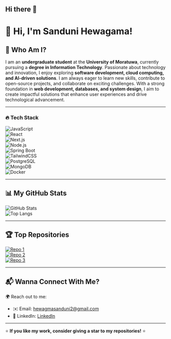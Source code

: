 ## Hi there 👋

# 👋 Hi, I'm Sanduni Hewagama! 

## 🚀 Who Am I?  
I am an **undergraduate student** at the **University of Moratuwa**, currently pursuing a **degree in Information Technology**. Passionate about technology and innovation, I enjoy exploring **software development, cloud computing, and AI-driven solutions**. I am always eager to learn new skills, contribute to open-source projects, and collaborate on exciting challenges. With a strong foundation in **web development, databases, and system design**, I aim to create impactful solutions that enhance user experiences and drive technological advancement.

---

### 🔥 Tech Stack  
![JavaScript](https://img.shields.io/badge/JavaScript-F7DF1E?style=flat-square&logo=javascript&logoColor=black)  
![React](https://img.shields.io/badge/React-61DAFB?style=flat-square&logo=react&logoColor=white)  
![Next.js](https://img.shields.io/badge/Next.js-000000?style=flat-square&logo=next.js&logoColor=white)  
![Node.js](https://img.shields.io/badge/Node.js-339933?style=flat-square&logo=node.js&logoColor=white)  
![Spring Boot](https://img.shields.io/badge/Spring%20Boot-6DB33F?style=flat-square&logo=spring-boot&logoColor=white)  
![TailwindCSS](https://img.shields.io/badge/TailwindCSS-06B6D4?style=flat-square&logo=tailwindcss&logoColor=white)  
![PostgreSQL](https://img.shields.io/badge/PostgreSQL-316192?style=flat-square&logo=postgresql&logoColor=white)  
![MongoDB](https://img.shields.io/badge/MongoDB-47A248?style=flat-square&logo=mongodb&logoColor=white)  
![Docker](https://img.shields.io/badge/Docker-2496ED?style=flat-square&logo=docker&logoColor=white)  


---

## 📊 My GitHub Stats  
![GitHub Stats](https://github-readme-stats.vercel.app/api?username=SanduniHewagama&show_icons=true&theme=radical)  
![Top Langs](https://github-readme-stats.vercel.app/api/top-langs/?username=SanduniHewagama&layout=compact&theme=radical)  

---

## 🏆 Top Repositories  
[![Repo 1](https://github-readme-stats.vercel.app/api/pin/?username=SanduniHewagama&repo=Web-site-assignment_clothing-store&theme=radical)](https://github.com/SanduniHewagama/Web-site-assignment_clothing-store)  
[![Repo 2](https://github-readme-stats.vercel.app/api/pin/?username=SanduniHewagama&repo=BookShop-Frontend-Master&theme=radical)](https://github.com/SanduniHewagama/BookShop-Frontend-Master)  
[![Repo 3](https://github-readme-stats.vercel.app/api/pin/?username=SanduniHewagama&repo=BookShop-Backend-Master&theme=radical)](https://github.com/SanduniHewagama/BookShop-Backend-Master)  

---

## 📬 Wanna Connect With Me?  
🌍 Reach out to me:  
- ✉️ Email: [hewagmasanduni2@gmail.com](mhewagmasanduni2@gmail.com)  
- 💼 LinkedIn: [LinkedIn](https://linkedin.com/in/SanduniHewagma)  


---

⭐ **If you like my work, consider giving a star to my repositories!** ⭐  
